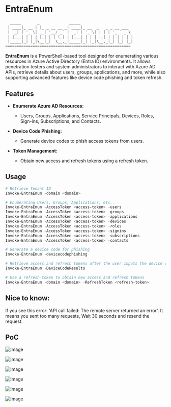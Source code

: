 # EntraEnum
```powershell
  _____       _             _____                       
 | ____|_ __ | |_ _ __ __ _| ____|_ __  _   _ _ __ ___  
 |  _| | '_ \| __| '__/ _` |  _| | '_ \| | | | '_ ` _ \ 
 | |___| | | | |_| | | (_| | |___| | | | |_| | | | | | |
 |_____|_| |_|\__|_|  \__,_|_____|_| |_|\__,_|_| |_| |_|
======================================================= 

```
**EntraEnum** is a PowerShell-based tool designed for enumerating various resources in Azure Active Directory (Entra ID) environments. It allows penetration testers and system administrators to interact with Azure AD APIs, retrieve details about users, groups, applications, and more, while also supporting advanced features like device code phishing and token refresh.

## Features

- **Enumerate Azure AD Resources:** 
  - Users, Groups, Applications, Service Principals, Devices, Roles, Sign-ins, Subscriptions, and Contacts.
  
- **Device Code Phishing:**
  - Generate device codes to phish access tokens from users.

- **Token Management:**
  - Obtain new access and refresh tokens using a refresh token.

## Usage
```powershell
# Retrieve Tenant ID
Invoke-EntraEnum -domain <domain>
```
```powershell
# Enumerating Users, Groups, Applications, etc..
Invoke-EntraEnum -AccessToken <access-token> -users
Invoke-EntraEnum -AccessToken <access-token> -groups
Invoke-EntraEnum -AccessToken <access-token> -applications
Invoke-EntraEnum -AccessToken <access-token> -devices
Invoke-EntraEnum -AccessToken <access-token> -roles
Invoke-EntraEnum -AccessToken <access-token> -signins
Invoke-EntraEnum -AccessToken <access-token> -subscriptions
Invoke-EntraEnum -AccessToken <access-token> -contacts
```
```powershell
# Generate a device code for phishing
Invoke-EntraEnum -devicecodephishing
```
```powershell
# Retrieve access and refresh tokens after the user inputs the device code
Invoke-EntraEnum -DeviceCodeResults
```
```powershell
# Use a refresh token to obtain new access and refresh tokens
Invoke-EntraEnum -domain <domain> -RefreshToken <refresh-token>
```

## Nice to know:
If you see this error: 'API call failed: The remote server returned an error'.
It means you sent too many requests, Wait 30 seconds and resend the request.


## PoC

![image](https://github.com/user-attachments/assets/b9499011-d491-4a14-ae15-157e698ec903)

![image](https://github.com/user-attachments/assets/0edb98aa-3d7e-41a4-8f6b-91be27f25e41)

![image](https://github.com/user-attachments/assets/a61ff6de-0fa5-46ff-87be-90d8c1edc5f8)

![image](https://github.com/user-attachments/assets/3c9d0c35-6589-4c90-9f01-8faf62d448d2)

![image](https://github.com/user-attachments/assets/888af075-1673-4691-881c-7c794a7d2825)

![image](https://github.com/user-attachments/assets/fd13875c-1da3-465a-a8f1-f80d394b6284)
